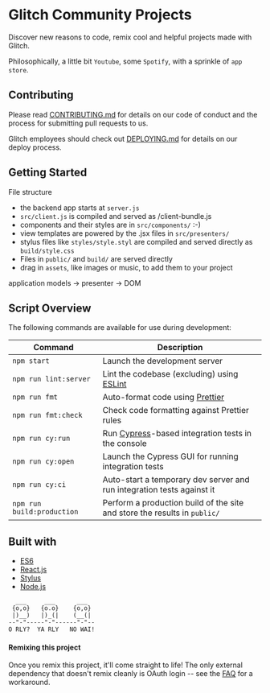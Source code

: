 # Glitch Community Projects

Discover new reasons to code, remix cool and helpful projects made with Glitch.

Philosophically, a little bit `Youtube`, some `Spotify`, with a sprinkle of `app store`.

## Contributing

Please read [CONTRIBUTING.md](https://glitch.com/edit/#!/community?path=CONTRIBUTING.md) for details on our code of conduct and the process for submitting pull requests to us.

Glitch employees should check out [DEPLOYING.md](https://glitch.com/edit/#!/community?path=DEPLOYING.md) for details on our deploy process.

## Getting Started

File structure

- the backend app starts at `server.js`
- `src/client.js` is compiled and served as /client-bundle.js
- components and their styles are in `src/components/` :-)
- view templates are powered by the .jsx files in `src/presenters/`
- stylus files like `styles/style.styl` are compiled and served directly as `build/style.css`
- Files in `public/` and `build/` are served directly
- drag in `assets`, like images or music, to add them to your project

application models -> presenter -> DOM

## Script Overview

The following commands are available for use during development:

| Command                    | Description                                                               |
| -------------------------- | ------------------------------------------------------------------------- |
| `npm start`                | Launch the development server                                             |
| `npm run lint:server`      | Lint the codebase (excluding) using [ESLint][]                            |
| `npm run fmt`              | Auto-format code using [Prettier][]                                       |
| `npm run fmt:check`        | Check code formatting against Prettier rules                              |
| `npm run cy:run`           | Run [Cypress]-based integration tests in the console                      |
| `npm run cy:open`          | Launch the Cypress GUI for running integration tests                      |
| `npm run cy:ci`            | Auto-start a temporary dev server and run integration tests against it    |
| `npm run build:production` | Perform a production build of the site and store the results in `public/` |

[eslint]: https://eslint.org/
[prettier]: https://prettier.io/
[mocha]: https://mochajs.org/
[jest]: https://jestjs.io/
[cypress]: https://www.cypress.io/

## Built with

- [ES6](http://es6-features.org/)
- [React.js](https://reactjs.org/)
- [Stylus](http://stylus-lang.com/)
- [Node.js](https://nodejs.org/dist/latest-v8.x/docs/api/)

```
  ___     ___      ___
 {o,o}   {o.o}    {o,o}
 |)__)   |)_(|    (__(|
--"-"-----"-"------"-"--
O RLY?  YA RLY   NO WAI!
```

#### Remixing this project

Once you remix this project, it'll come straight to life! The only external dependency that doesn't remix cleanly is OAuth login -- see the [FAQ](https://glitch.com/edit/#!/community?path=FAQ.md) for a workaround.
